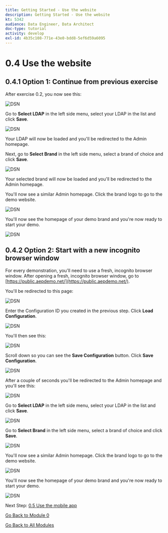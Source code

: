 ```yaml
---
title: Getting Started - Use the website
description: Getting Started - Use the website
kt: 5342
audience: Data Engineer, Data Architect
doc-type: tutorial
activity: develop
exl-id: 4b35c108-771e-43e0-bdd8-5ef6d59a6095
---
```

# 0.4 Use the website

## 0.4.1 Option 1: Continue from previous exercise

After exercise 0.2, you now see this:

![DSN](./images/cfg6a.png)

Go to **Select LDAP** in the left side menu, select your LDAP in the list and click **Save**.

![DSN](./images/web61.png)

Your LDAP will now be loaded and you'll be redirected to the Admin homepage.

Next, go to **Select Brand** in the left side menu, select a brand of choice and click **Save**.

![DSN](./images/web7.png)

Your selected brand will now be loaded and you'll be redirected to the Admin homepage.

You'll now see a similar Admin homepage. Click the brand logo to go to the demo website.

![DSN](./images/web8.png)

You'll now see the homepage of your demo brand and you're now ready to start your demo.

![DSN](./images/web9.png)

## 0.4.2 Option 2: Start with a new incognito browser window

For every demonstration, you'll need to use a fresh, incognito browser window. After opening a fresh, incognito browser window, go to [https://public.aepdemo.net/](https://public.aepdemo.net/).

You'll be redirected to this page:

![DSN](./images/web1.png)

Enter the Configuration ID you created in the previous step. Click **Load Configuration**.

![DSN](./images/web2.png)

You'll then see this:

![DSN](./images/web3.png)

Scroll down so you can see the **Save Configuration** button. Click **Save Configuration**.

![DSN](./images/web4.png)

After a couple of seconds you'll be redirected to the Admin homepage and you'll see this:

![DSN](./images/cfg6a.png)

Go to **Select LDAP** in the left side menu, select your LDAP in the list and click **Save**.

![DSN](./images/web61.png)

Go to **Select Brand** in the left side menu, select a brand of choice and click **Save**.

![DSN](./images/web7.png)

You'll now see a similar Admin homepage. Click the brand logo to go to the demo website.

![DSN](./images/web8.png)

You'll now see the homepage of your demo brand and you're now ready to start your demo.

![DSN](./images/web9.png)


Next Step: [0.5 Use the mobile app](./ex5.md)

[Go Back to Module 0](./getting-started.md)

[Go Back to All Modules](./../../overview.md)
